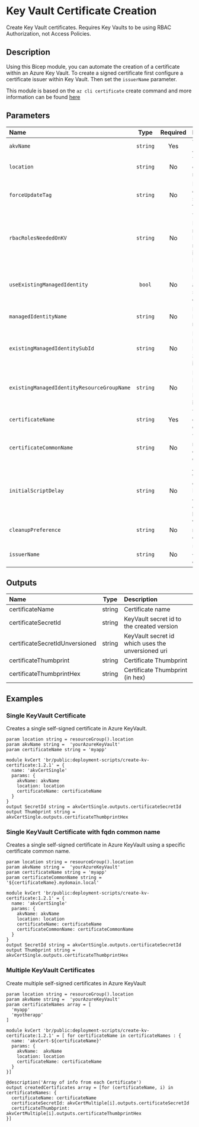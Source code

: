 # Key Vault Certificate Creation

Create Key Vault certificates. Requires Key Vaults to be using RBAC Authorization, not Access Policies.

## Description

Using this Bicep module, you can automate the creation of a certificate within an Azure Key Vault.
To create a signed certificate first configure a certificate issuer within Key Vault. Then set the `issuerName` parameter.

This module is based on the `az cli certificate` create command and more information can be found [here](https://docs.microsoft.com/en-us/cli/azure/keyvault/certificate?view=azure-cli-latest#az-keyvault-certificate-create)

## Parameters

| Name                                       | Type     | Required | Description                                                                                                   |
| :----------------------------------------- | :------: | :------: | :------------------------------------------------------------------------------------------------------------ |
| `akvName`                                  | `string` | Yes      | The name of the Azure Key Vault                                                                               |
| `location`                                 | `string` | No       | The location to deploy the resources to                                                                       |
| `forceUpdateTag`                           | `string` | No       | How the deployment script should be forced to execute                                                         |
| `rbacRolesNeededOnKV`                      | `string` | No       | The RoleDefinitionId required for the DeploymentScript resource to interact with KeyVault                     |
| `useExistingManagedIdentity`               | `bool`   | No       | Does the Managed Identity already exists, or should be created                                                |
| `managedIdentityName`                      | `string` | No       | Name of the Managed Identity resource                                                                         |
| `existingManagedIdentitySubId`             | `string` | No       | For an existing Managed Identity, the Subscription Id it is located in                                        |
| `existingManagedIdentityResourceGroupName` | `string` | No       | For an existing Managed Identity, the Resource Group it is located in                                         |
| `certificateName`                          | `string` | Yes      | The name of the certificate to create                                                                         |
| `certificateCommonName`                    | `string` | No       | The common name of the certificate to create                                                                  |
| `initialScriptDelay`                       | `string` | No       | A delay before the script import operation starts. Primarily to allow Azure AAD Role Assignments to propagate |
| `cleanupPreference`                        | `string` | No       | When the script resource is cleaned up                                                                        |
| `issuerName`                               | `string` | No       | Unknown, Self, or {IssuerName} for certifcate signing                                                         |

## Outputs

| Name                           | Type   | Description                                       |
| :----------------------------- | :----: | :------------------------------------------------ |
| certificateName                | string | Certificate name                                  |
| certificateSecretId            | string | KeyVault secret id to the created version         |
| certificateSecretIdUnversioned | string | KeyVault secret id which uses the unversioned uri |
| certificateThumbprint          | string | Certificate Thumbprint                            |
| certificateThumbprintHex       | string | Certificate Thumbprint (in hex)                   |

## Examples

### Single KeyVault Certificate

Creates a single self-signed certificate in Azure KeyVault.

```bicep
param location string = resourceGroup().location
param akvName string =  'yourAzureKeyVault'
param certificateName string = 'myapp'

module kvCert 'br/public:deployment-scripts/create-kv-certificate:1.2.1' = {
  name: 'akvCertSingle'
  params: {
    akvName: akvName
    location: location
    certificateName: certificateName
  }
}
output SecretId string = akvCertSingle.outputs.certificateSecretId
output Thumbprint string = akvCertSingle.outputs.certificateThumbprintHex

```

### Single KeyVault Certificate with fqdn common name

Creates a single self-signed certificate in Azure KeyVault using a specific certificate common name.

```bicep
param location string = resourceGroup().location
param akvName string =  'yourAzureKeyVault'
param certificateName string = 'myapp'
param certificateCommonName string = '${certificateName}.mydomain.local'

module kvCert 'br/public:deployment-scripts/create-kv-certificate:1.2.1' = {
  name: 'akvCertSingle'
  params: {
    akvName: akvName
    location: location
    certificateName: certificateName
    certificateCommonName: certificateCommonName
  }
}
output SecretId string = akvCertSingle.outputs.certificateSecretId
output Thumbprint string = akvCertSingle.outputs.certificateThumbprintHex

```

### Multiple KeyVault Certificates

Create multiple self-signed certificates in Azure KeyVault

```bicep
param location string = resourceGroup().location
param akvName string =  'yourAzureKeyVault'
param certificateNames array = [
  'myapp'
  'myotherapp'
]

module kvCert 'br/public:deployment-scripts/create-kv-certificate:1.2.1' = [ for certificateName in certificateNames : {
  name: 'akvCert-${certificateName}'
  params: {
    akvName:  akvName
    location: location
    certificateName: certificateName
  }
}]

@description('Array of info from each Certificate')
output createdCertificates array = [for (certificateName, i) in certificateNames: {
  certificateName: certificateName
  certificateSecretId: akvCertMultiple[i].outputs.certificateSecretId
  certificateThumbprint: akvCertMultiple[i].outputs.certificateThumbprintHex
}]
```